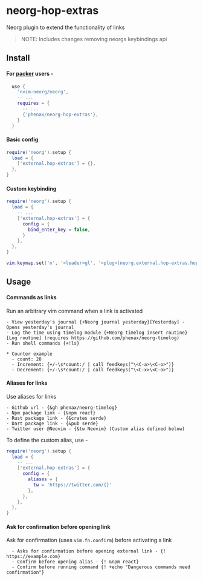 # neorg-hop-extras
Neorg plugin to extend the functionality of links

> NOTE: Includes changes removing neorgs keybindings api

## Install

#### For [packer](https://github.com/wbthomason/packer.nvim) users -
```lua
  use {
    'nvim-neorg/neorg',
    -- ...
    requires = {
      -- ...
      {'phenax/neorg-hop-extras'},
    }
  }
```


#### Basic config
```lua
require('neorg').setup {
  load = {
    ['external.hop-extras'] = {},
  },
}
```

#### Custom keybinding
```lua
require('neorg').setup {
  load = {
    -- ...
    ['external.hop-extras'] = {
      config = {
        bind_enter_key = false,
      }
    },
  },
}

vim.keymap.set('n', '<leader>gl', '<plug>(neorg.external.hop-extras.hop-link)')
```


## Usage

#### Commands as links
Run an arbitrary vim command when a link is activated

```neorg
- View yesterday's journal {+Neorg journal yesterday}[Yesterday] - Opens yesterday's journal
- Log the time using timelog module {+Neorg timelog insert routine}[Log routine] (requires https://github.com/phenax/neorg-timelog)
- Run shell commands {+!ls}

* Counter example
  - count: 28
  - Increment: {+/-\s*count:/ | call feedkeys("\<C-a>\<C-o>")}
  - Decrement: {+/-\s*count:/ | call feedkeys("\<C-x>\<C-o>")}
```

#### Aliases for links
Use aliases for links

```neorg
- Github url - {&gh phenax/neorg-timelog}
- Npm package link - {&npm react}
- Rust package link - {&crates serde}
- Dart package link - {&pub serde}
- Twitter user @Neovim - {&tw Neovim} (Custom alias defined below)
```

To define the custom alias, use -
```lua
require('neorg').setup {
  load = {
    -- ...
    ['external.hop-extras'] = {
      config = {
        aliases = {
          tw = 'https://twitter.com/{}'
        },
      },
    },
  },
}
```

#### Ask for confirmation before opening link
Ask for confirmation (uses `vim.fn.confirm`) before activating a link

```neorg
  - Asks for confirmation before opening external link - {! https://example.com}
  - Confirm before opening alias - {! &npm react}
  - Confirm before running command {! +echo "Dangerous commands need confirmation"}
```


